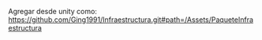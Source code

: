 Agregar desde unity como: https://github.com/Ging1991/Infraestructura.git#path=/Assets/PaqueteInfraestructura
